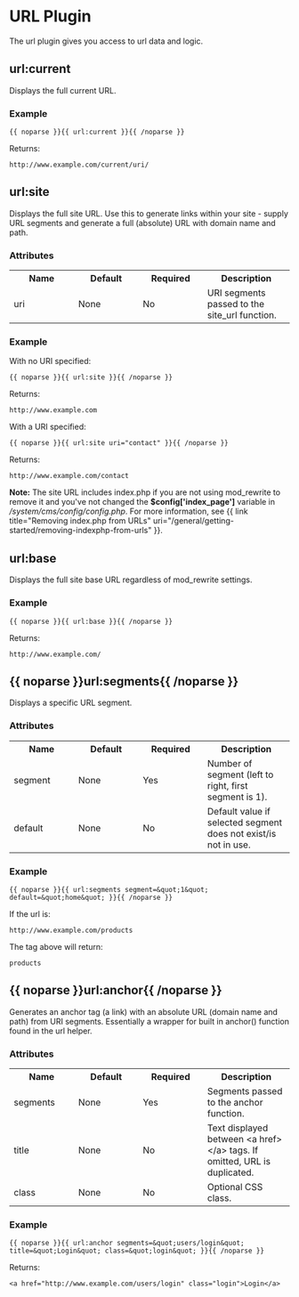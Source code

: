# URL Plugin

The url plugin gives you access to url data and logic.

## url:current

Displays the full current URL.

### Example

	{{ noparse }}{{ url:current }}{{ /noparse }}

Returns:

	http://www.example.com/current/uri/

## url:site

Displays the full site URL. Use this to generate links within your site - supply URL segments and generate a full (absolute) URL with domain name and path.

### Attributes

<table cellpadding="0" cellspacing="0">
	<tbody>
		<tr>
			<th>Name</th>
			<th>Default</th>
			<th>Required</th>
			<th>Description</th>
		</tr>
		<tr>
			<td width="100">uri</td>
			<td width="100">None</td>
			<td width="100">No</td>
			<td>URI segments passed to the site_url function.</td>
		</tr>
	</tbody>
</table>

### Example

With no URI specified:

	{{ noparse }}{{ url:site }}{{ /noparse }}

Returns:

	http://www.example.com

With a URI specified:

	{{ noparse }}{{ url:site uri="contact" }}{{ /noparse }}

Returns:

	http://www.example.com/contact

<div class="tip"><strong>Note:</strong> The site URL includes index.php if you are not using mod_rewrite to remove it and you've not changed the <strong>$config['index_page']</strong> variable in <em>/system/cms/config/config.php</em>. For more information, see {{ link title="Removing index.php from URLs" uri="/general/getting-started/removing-indexphp-from-urls" }}.</div>

## url:base

Displays the full site base URL regardless of mod_rewrite settings.

### Example

	{{ noparse }}{{ url:base }}{{ /noparse }}

Returns:

	http://www.example.com/

## {{ noparse }}url:segments{{ /noparse }}

Displays a specific URL segment.

### Attributes

<table cellpadding="0" cellspacing="0">
	<tbody>
		<tr>
			<th>
				Name</th>
			<th>
				Default</th>
			<th>
				Required</th>
			<th>
				Description</th>
		</tr>
		<tr>
			<td width="100">
				segment</td>
			<td width="100">
				None</td>
			<td width="100">
				Yes</td>
			<td>
				Number of segment (left to right, first segment is 1).</td>
		</tr>
		<tr>
			<td width="100">
				default</td>
			<td width="100">
				None</td>
			<td width="100">
				No</td>
			<td>Default value if selected segment does not exist/is not in use.</td>
		</tr>
	</tbody>
</table>

### Example

	{{ noparse }}{{ url:segments segment=&quot;1&quot; default=&quot;home&quot; }}{{ /noparse }}

If the url is:

	http://www.example.com/products
	
The tag above will return:

	products

## {{ noparse }}url:anchor{{ /noparse }}</h5>

Generates an anchor tag (a link) with an absolute URL (domain name and path) from URI segments. Essentially a wrapper for built in anchor() function found in the url helper.

### Attributes

<table cellpadding="0" cellspacing="0">
	<tbody>
		<tr>
			<th>
				Name</th>
			<th>
				Default</th>
			<th>
				Required</th>
			<th>
				Description</th>
		</tr>
		<tr>
			<td width="100">
				segments</td>
			<td width="100">
				None</td>
			<td width="100">
				Yes</td>
			<td>
				Segments passed to the anchor function.</td>
		</tr>
		<tr>
			<td width="100">
				title</td>
			<td width="100">
				None</td>
			<td width="100">
				No</td>
			<td>
				Text displayed between &lt;a href&gt;&lt;/a&gt; tags. If omitted, URL is duplicated.</td>
		</tr>
		<tr>
			<td width="100">
				class</td>
			<td width="100">
				None</td>
			<td width="100">
				No</td>
			<td>
				Optional CSS class.</td>
		</tr>
	</tbody>
</table>

### Example

	{{ noparse }}{{ url:anchor segments=&quot;users/login&quot; title=&quot;Login&quot; class=&quot;login&quot; }}{{ /noparse }}
	
Returns:

	<a href="http://www.example.com/users/login" class="login">Login</a>
